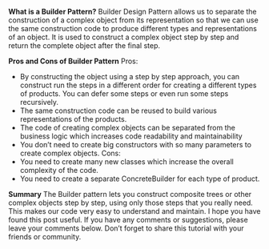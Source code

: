**What is a Builder Pattern?**
Builder Design Pattern allows us to separate the construction of a complex object from its representation so that we can use the same construction code to produce different types and representations of an object. It is used to construct a complex object step by step and return the complete object after the final step.

**Pros and Cons of Builder Pattern**
Pros:
- By constructing the object using a step by step approach, you can construct run the steps in a different order for creating a different types of products. You can defer some steps or even run some steps recursively.
- The same construction code can be reused to build various representations of the products.
- The code of creating complex objects can be separated from the business logic which increases code readability and maintainability
- You don’t need to create big constructors with so many parameters to create complex objects.
Cons:
- You need to create many new classes which increase the overall complexity of the code.
- You need to create a separate ConcreteBuilder for each type of product.

**Summary**
The Builder pattern lets you construct composite trees or other complex objects step by step, using only those steps that you really need. This makes our code very easy to understand and maintain. I hope you have found this post useful. If you have any comments or suggestions, please leave your comments below. Don’t forget to share this tutorial with your friends or community.
